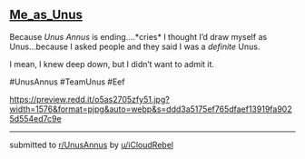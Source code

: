 ## [Me_as_Unus](https://www.reddit.com/r/UnusAnnus/comments/jroexi/me_as_unus/)
Because *Unus Annus* is ending....\*cries\* I thought I’d draw myself as Unus...because I asked people and they said I was a *definite* Unus.

I mean, I knew deep down, but I didn’t want to admit it. 

\#UnusAnnus #TeamUnus #Eef  
 

https://preview.redd.it/o5as2705zfy51.jpg?width=1576&format=pjpg&auto=webp&s=ddd3a5175ef765dfaef13919fa9025d554ed7c9e

---

submitted to [r/UnusAnnus](https://www.reddit.com/r/UnusAnnus) by [u/iCloudRebel](https://www.reddit.com/user/iCloudRebel)

